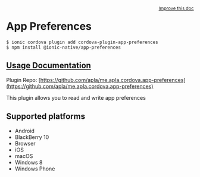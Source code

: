 <a style="float:right;font-size:12px;" href="http://github.com/ionic-team/ionic-native/edit/master/src/@ionic-native/plugins/app-preferences/index.ts#L2">
  Improve this doc
</a>

# App Preferences

```
$ ionic cordova plugin add cordova-plugin-app-preferences
$ npm install @ionic-native/app-preferences
```

## [Usage Documentation](https://ionicframework.com/docs/native/app-preferences/)

Plugin Repo: [https://github.com/apla/me.apla.cordova.app-preferences](https://github.com/apla/me.apla.cordova.app-preferences)

This plugin allows you to read and write app preferences

## Supported platforms
- Android
- BlackBerry 10
- Browser
- iOS
- macOS
- Windows 8
- Windows Phone



